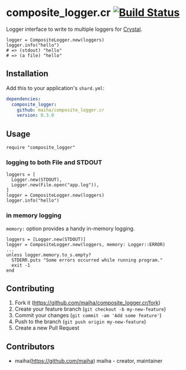 # composite_logger.cr [![Build Status](https://travis-ci.org/maiha/composite_logger.cr.svg?branch=master)](https://travis-ci.org/maiha/composite_logger.cr)

Logger interface to write to multiple loggers for [Crystal](http://crystal-lang.org/).

```crystal
logger = CompositeLogger.new(loggers)
logger.info("hello")
# => (stdout) "hello"
# => (a file) "hello"
```

## Installation

Add this to your application's `shard.yml`:

```yaml
dependencies:
  composite_logger:
    github: maiha/composite_logger.cr
    version: 0.3.0
```

## Usage

```crystal
require "composite_logger"
```

### logging to both File and STDOUT

```crystal
loggers = [
  Logger.new(STDOUT),
  Logger.new(File.open("app.log")),
]
logger = CompositeLogger.new(loggers)
logger.info("hello")
```

### in memory logging

`memory:` option provides a handy in-memory logging.

```crystal
loggers = [Logger.new(STDOUT)]
logger = CompositeLogger.new(loggers, memory: Logger::ERROR)
...
unless logger.memory.to_s.empty?
  STDERR.puts "Some errors occurred while running program."
  exit -1
end
```

## Contributing

1. Fork it (<https://github.com/maiha/composite_logger.cr/fork>)
2. Create your feature branch (`git checkout -b my-new-feature`)
3. Commit your changes (`git commit -am 'Add some feature'`)
4. Push to the branch (`git push origin my-new-feature`)
5. Create a new Pull Request

## Contributors

- maiha(https://github.com/maiha) maiha - creator, maintainer
